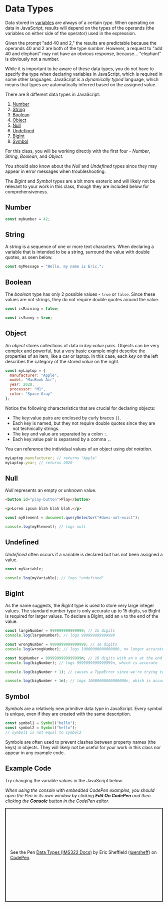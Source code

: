 # Data Types

Data stored in [variables](../variables) are always of a certain _type_. When operating on data in JavaScript, results will depend on the types of the operands (the variables on either side of the operator) used in the expression.

Given the prompt "add 40 and 2," the results are predictable because the operands 40 and 2 are both of the type _number_. However, a request to "add 40 and elephant" may not have an obvious response, because... "elephant" is obviously not a number.

While it is important to be aware of these data types, you do not have to specify the type when declaring variables in JavaScript, which is required in some other languages. JavaScript is a _dynamically typed_ language, which means that types are automatically inferred based on the assigned value.

There are 8 different data types in JavaScript:

1. [Number](#number)
2. [String](#string)
3. [Boolean](#boolean)
4. [Object](#object)
5. [Null](#null)
6. [Undefined](#undefined)
7. [BigInt](#bigint)
8. [Symbol](#symbol)

For this class, you will be working directly with the first four - _Number_, _String_, _Boolean_, and _Object_.

You should also know about the _Null_ and _Undefined_ types since they may appear in error messages when troubleshooting.

The _BigInt_ and _Symbol_ types are a bit more esoteric and will likely not be relevant to your work in this class, though they are included below for comprehensiveness.

## Number

```js
const myNumber = 42;
```

## String

A _string_ is a sequence of one or more text characters. When declaring a variable that is intended to be a string, surround the value with double quotes, as seen below.

```js
const myMessage = "Hello, my name is Eric.";
```

## Boolean

The _boolean_ type has only 2 possible values - `true` or `false`. Since these values are not strings, they do not require double quotes around the value.

```js
const isRaining = false;

const isSunny = true;
```

## Object

An _object_ stores collections of data in _key:value_ pairs. Objects can be very complex and powerful, but a very basic example might describe the properties of an item, like a car or laptop. In this case, each _key_ on the left describes the category of the stored _value_ on the right.

```js
const myLaptop = {
  manufacturer: "Apple",
  model: "MacBook Air",
  year: 2020,
  processor: "M1",
  color: "Space Gray"
};
```

Notice the following characteristics that are crucial for declaring objects:

- The key:value pairs are enclosed by curly braces `{}`.
- Each key is named, but they not require double quotes since they are not technically strings.
- The key and value are separated by a colon `:`.
- Each key:value pair is separared by a comma `,`.

You can reference the individual values of an object using _dot notation_.

```js
myLaptop.manufacturer; // returns "Apple"
myLaptop.year; // returns 2020
```

## Null

_Null_ represents an empty or unknown value.

```html
<button id="play-button">Play</button>

<p>Lorem ipsum blah blah blah.</p>
```

```js
const myElement = document.querySelector("#does-not-exist");

console.log(myElement); // logs null
```

## Undefined

_Undefined_ often occurs if a variable is declared but has not been assigned a value.

```js
const myVariable;

console.log(myVariable); // logs "undefined"
```

## BigInt

As the name suggests, the _BigInt_ type is used to store very large integer values. The standard number type is only accurate up to 15 digits, so BigInt is required for larger values. To declare a BigInt, add an `n` to the end of the value.

```js
const largeNumber = 999999999999999; // 15 digits
console.log(largeNumber); // logs 999999999999999

const wrongNumber = 9999999999999999; // 16 digits
console.log(wrongNumber); // logs 10000000000000000, no longer accurate

const bigNumber = 9999999999999999n; // 16 digits with an n at the end declares as BigInt
console.log(bigNumber); // logs 9999999999999999n, which is accurate

console.log(bigNumber + 1); // causes a TypeError since we're trying to add a BigInt and a number

console.log(bigNumber + 1n); // logs 10000000000000000n, which is accurate
```

## Symbol

_Symbols_ are a relatively new primitive data type in JavaScript. Every symbol is unique, even if they are created with the same description.

```js
const symbol1 = Symbol("hello");
const symbol2 = Symbol("hello");
// symbol1 is not equal to symbol2
```

Symbols are often used to prevent clashes between property names (the keys) in objects. They will likely not be useful for your work in this class nor appear in any example code.

## Example Code

Try changing the variable values in the JavaScript below.

_When using the console with embedded CodePen examples, you should open the Pen in its own window by clicking **Edit On CodePen** and then clicking the **Console** button in the CodePen editor._

<p class="codepen" data-height="300" data-default-tab="js" data-slug-hash="poGMYym" data-editable="true" data-user="ersheff" style="height: 300px; box-sizing: border-box; display: flex; align-items: center; justify-content: center; border: 2px solid; margin: 1em 0; padding: 1em;">
  <span>See the Pen <a href="https://codepen.io/ersheff/pen/poGMYym">
  Data Types (IMS322 Docs)</a> by Eric Sheffield (<a href="https://codepen.io/ersheff">@ersheff</a>)
  on <a href="https://codepen.io">CodePen</a>.</span>
</p>
<script async src="https://cpwebassets.codepen.io/assets/embed/ei.js"></script>
